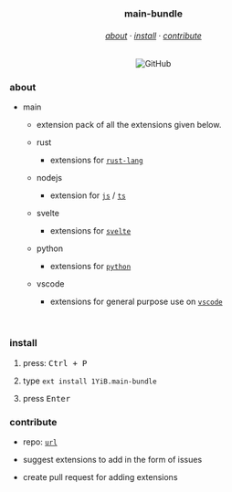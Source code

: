 <h3 align="center">
    main-bundle
</h3>
<h6 align="center">
    <a href="#about">about</a>
    ·
    <a href="#install">install</a>
    ·
    <a href="#dev">contribute</a>
</h6>
<div align="center">

![GitHub](https://img.shields.io/github/license/1yib/vsc-bundle?color=A3BE8C&style=flat-square)

</div>

### about


- main
    - extension pack of all the extensions given below.

    - rust
        - extensions for [`rust-lang`](https://rust-lang.org)
    - nodejs
        - extension for [`js`](https://nodejs.org/en ) / [`ts`](https://www.typescriptlang.org/)
    - svelte
        - extensions for [`svelte`](https://svelte.dev)
    - python
        - extensions for [`python`](https://www.python.org)
    - vscode
        - extensions for general purpose use on [`vscode`](vscode:)

<br />


### install

1. press: <kbd>Ctrl + P</kbd>

2. type `ext install 1YiB.main-bundle`

3. press <kbd>Enter</kbd>

### contribute

- repo: [`url`](https://github.com/1YiB/vsc-bundle/main/main)
- suggest extensions to add in the form of issues

- create pull request for adding extensions

